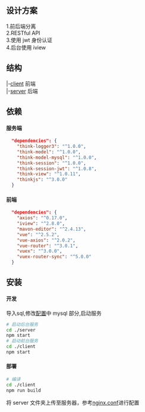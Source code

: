 ## 设计方案  

1.前后端分离  
2.RESTful API  
3.使用 jwt 身份认证  
4.后台使用 iview  


## 结构  

|-[client](https://github.com/lscho/ThinkJS-Vue.js-blog/tree/master/client) 前端  
|-[server](https://github.com/lscho/ThinkJS-Vue.js-blog/tree/master/server) 后端  

## 依赖 

#### 服务端  

```json
  "dependencies": {
    "think-logger3": "^1.0.0",
    "think-model": "^1.0.0",
    "think-model-mysql": "^1.0.0",
    "think-session": "^1.0.0",
    "think-session-jwt": "^1.0.8",
    "think-view": "^1.0.11",
    "thinkjs": "^3.0.0"
  }
```
#### 前端 

```json
  "dependencies": {
    "axios": "^0.17.0",
    "iview": "^2.8.0",
    "mavon-editor": "^2.4.13",
    "vue": "^2.5.2",
    "vue-axios": "^2.0.2",
    "vue-router": "^3.0.1",
    "vuex": "^3.0.0",
    "vuex-router-sync": "^5.0.0"
  }
```

## 安装  

#### 开发  

导入sql,修改[配置](https://github.com/lscho/ThinkJS-Vue.js-blog/blob/master/server/src/config/adapter.js)中 mysql 部分,启动服务  
```bash
# 启动后台服务
cd ./server
npm start
# 启动前台服务
cd ./client
npm start
```

#### 部署  

```bash
# 编译
cd ./client
npm run build
```

将 server 文件夹上传至服务器，参考[nginx.conf](https://github.com/lscho/ThinkJS-Vue.js-blog/blob/master/server/nginx.conf)进行配置